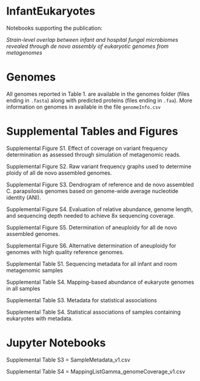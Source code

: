 # InfantEukaryotes
Notebooks supporting the publication: 

*Strain-level overlap between infant and hospital fungal microbiomes revealed through de novo assembly of eukaryotic genomes from metagenomes*

# Genomes

All genomes reported in Table 1. are available in the genomes folder (files ending in `.fasta`) along with predicted proteins (files ending in `.faa`). More information on genomes in available in the file `genomeInfo.csv`

# Supplemental Tables and Figures 

Supplemental Figure S1. Effect of coverage on variant frequency determination as assessed through simulation of metagenomic reads.

Supplemental Figure S2. Raw variant frequency graphs used to determine ploidy of all de novo assembled genomes.

Supplemental Figure S3. Dendrogram of reference and de novo assembled C. parapsilosis genomes based on genome-wide average nucleotide identity (ANI). 

Supplemental Figure S4. Evaluation of relative abundance, genome length, and sequencing depth needed to achieve 8x sequencing coverage.

Supplemental Figure S5. Determination of aneuploidy for all de novo assembled genomes.

Supplemental Figure S6. Alternative determination of aneuploidy for genomes with high quality reference genomes.

Supplemental Table S1. Sequencing metadata for all infant and room metagenomic samples

Supplemental Table S4. Mapping-based abundance of eukaryote genomes in all samples

Supplemental Table S3. Metadata for statistical associations 

Supplemental Table S4. Statistical associations of samples containing eukaryotes with metadata.

# Jupyter Notebooks

Supplemental Table S3 = SampleMetadata_v1.csv

Supplemental Table S4 = MappingListGamma_genomeCoverage_v1.csv
